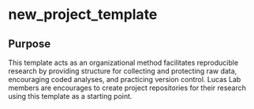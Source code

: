 # new_project_template

## Purpose
This template acts as an organizational method facilitates reproducible research by providing structure for collecting and protecting raw data, encouraging coded analyses, and practicing version control. Lucas Lab members are encourages to create project repositories for their research using this template as a starting point.